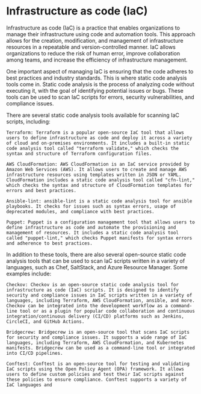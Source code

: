 # Infrastructure as code (IaC)

Infrastructure as code (IaC) is a practice that enables organizations to manage their infrastructure using code and automation tools. This approach allows for the creation, modification, and management of infrastructure resources in a repeatable and version-controlled manner. IaC allows organizations to reduce the risk of human error, improve collaboration among teams, and increase the efficiency of infrastructure management.

One important aspect of managing IaC is ensuring that the code adheres to best practices and industry standards. This is where static code analysis tools come in. Static code analysis is the process of analyzing code without executing it, with the goal of identifying potential issues or bugs. These tools can be used to scan IaC scripts for errors, security vulnerabilities, and compliance issues.

There are several static code analysis tools available for scanning IaC scripts, including:

    Terraform: Terraform is a popular open-source IaC tool that allows users to define infrastructure as code and deploy it across a variety of cloud and on-premises environments. It includes a built-in static code analysis tool called "terraform validate," which checks the syntax and structure of Terraform configuration files.

    AWS CloudFormation: AWS CloudFormation is an IaC service provided by Amazon Web Services (AWS). It allows users to create and manage AWS infrastructure resources using templates written in JSON or YAML. CloudFormation includes a static code analysis tool called "cfn-lint," which checks the syntax and structure of CloudFormation templates for errors and best practices.

    Ansible-lint: ansible-lint is a static code analysis tool for ansible playbooks. It checks for issues such as syntax errors, usage of deprecated modules, and compliance with best practices.

    Puppet: Puppet is a configuration management tool that allows users to define infrastructure as code and automate the provisioning and management of resources. It includes a static code analysis tool called "puppet-lint," which checks Puppet manifests for syntax errors and adherence to best practices.

In addition to these tools, there are also several open-source static code analysis tools that can be used to scan IaC scripts written in a variety of languages, such as Chef, SaltStack, and Azure Resource Manager. Some examples include:

    Checkov: Checkov is an open-source static code analysis tool for infrastructure as code (IaC) scripts. It is designed to identify security and compliance issues in IaC scripts written in a variety of languages, including Terraform, AWS CloudFormation, ansible, and more. Checkov can be integrated into the development workflow as a command-line tool or as a plugin for popular code collaboration and continuous integration/continuous delivery (CI/CD) platforms such as Jenkins, CircleCI, and GitHub Actions.

    Bridgecrew: Bridgecrew is an open-source tool that scans IaC scripts for security and compliance issues. It supports a wide range of IaC languages, including Terraform, AWS CloudFormation, and Kubernetes manifests. Bridgecrew can be used as a command-line tool or integrated into CI/CD pipelines.

    Conftest: Conftest is an open-source tool for testing and validating IaC scripts using the Open Policy Agent (OPA) framework. It allows users to define custom policies and test their IaC scripts against these policies to ensure compliance. Conftest supports a variety of IaC languages and
